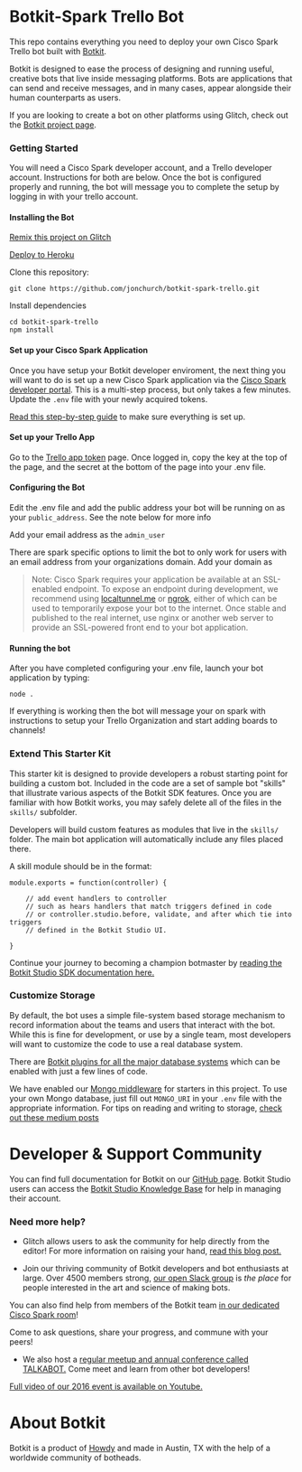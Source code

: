 # Botkit-Spark Trello Bot

This repo contains everything you need to deploy your own Cisco Spark Trello bot built with [Botkit](https://botkit.ai).

Botkit is designed to ease the process of designing and running useful, creative bots that live inside messaging platforms. Bots are applications that can send and receive messages, and in many cases, appear alongside their human counterparts as users.

If you are looking to create a bot on other platforms using Glitch, check out the [Botkit project page](https://glitch.com/botkit).

### Getting Started

You will need a Cisco Spark developer account, and a Trello developer account. Instructions for both are below. Once the bot is configured properly and running, the bot will message you to complete the setup by logging in with your trello account.

#### Installing the Bot

[Remix this project on Glitch](https://glitch.com/edit/#!/import/github/howdyai/botkit-starter-ciscospark)

[Deploy to Heroku](https://heroku.com/deploy?template=https://github.com/howdyai/botkit-starter-ciscospark/master)

Clone this repository:

`git clone https://github.com/jonchurch/botkit-spark-trello.git`

Install dependencies

```
cd botkit-spark-trello
npm install
```

#### Set up your Cisco Spark Application 
Once you have setup your Botkit developer enviroment, the next thing you will want to do is set up a new Cisco Spark application via the [Cisco Spark developer portal](https://developer.ciscospark.com/). This is a multi-step process, but only takes a few minutes. 
Update the `.env` file with your newly acquired tokens.

[Read this step-by-step guide](https://github.com/howdyai/botkit/blob/master/docs/provisioning/cisco-spark.md) to make sure everything is set up. 

#### Set up your Trello App
Go to the [Trello app token](https://trello.com/app-key) page. Once logged in, copy the key at the top of the page, and the secret at the bottom of the page into your .env file.

#### Configuring the Bot
Edit the .env file and add the public address your bot will be running on as your `public_address`. See the note below for more info

Add your email address as the `admin_user`

There are spark specific options to limit the bot to only work for users with an email address from your organizations domain. Add your domain as

> Note: Cisco Spark requires your application be available at an SSL-enabled endpoint. To expose an endpoint during development, we recommend using [localtunnel.me](http://localtunnel.me) or [ngrok](http://ngrok.io), either of which can be used to temporarily expose your bot to the internet. Once stable and published to the real internet, use nginx or another web server to provide an SSL-powered front end to your bot application. 

#### Running the bot
After you have completed configuring your .env file, launch your bot application by typing:

`node .`

If everything is working then the bot will message your on spark with instructions to setup your Trello Organization and start adding boards to channels!


### Extend This Starter Kit

This starter kit is designed to provide developers a robust starting point for building a custom bot. Included in the code are a set of sample bot "skills" that illustrate various aspects of the Botkit SDK features.  Once you are familiar with how Botkit works, you may safely delete all of the files in the `skills/` subfolder.

Developers will build custom features as modules that live in the `skills/` folder. The main bot application will automatically include any files placed there.

A skill module should be in the format:

```
module.exports = function(controller) {

    // add event handlers to controller
    // such as hears handlers that match triggers defined in code
    // or controller.studio.before, validate, and after which tie into triggers
    // defined in the Botkit Studio UI.

}
```

Continue your journey to becoming a champion botmaster by [reading the Botkit Studio SDK documentation here.](https://github.com/howdyai/botkit/blob/master/docs/readme-studio.md)


### Customize Storage

By default, the bot uses a simple file-system based storage mechanism to record information about the teams and users that interact with the bot. While this is fine for development, or use by a single team, most developers will want to customize the code to use a real database system.

There are [Botkit plugins for all the major database systems](https://github.com/howdyai/botkit/blob/master/docs/readme-middlewares.md#storage-modules) which can be enabled with just a few lines of code.

We have enabled our [Mongo middleware]() for starters in this project. To use your own Mongo database, just fill out `MONGO_URI` in your `.env` file with the appropriate information. For tips on reading and writing to storage, [check out these medium posts](https://botkit.groovehq.com/knowledge_base/categories/build-a-bot)

# Developer & Support Community

You can find full documentation for Botkit on our [GitHub page](https://github.com/howdyai/botkit/blob/master/readme.md). Botkit Studio users can access the [Botkit Studio Knowledge Base](https://botkit.groovehq.com/help_center) for help in managing their account.

###  Need more help?
* Glitch allows users to ask the community for help directly from the editor! For more information on raising your hand, [read this blog post.](https://medium.com/glitch/just-raise-your-hand-how-glitch-helps-aa6564cb1685)

* Join our thriving community of Botkit developers and bot enthusiasts at large. Over 4500 members strong, [our open Slack group](http://community.botkit.ai) is _the place_ for people interested in the art and science of making bots. 

You can also find help from members of the Botkit team [in our dedicated Cisco Spark room](https://eurl.io/#SyNZuomKx)!


 Come to ask questions, share your progress, and commune with your peers!

* We also host a [regular meetup and annual conference called TALKABOT.](http://talkabot.ai) Come meet and learn from other bot developers! 
 
 [Full video of our 2016 event is available on Youtube.](https://www.youtube.com/playlist?list=PLD3JNfKLDs7WsEHSal2cfwG0Fex7A6aok)


# About Botkit 

Botkit is a product of [Howdy](https://howdy.ai) and made in Austin, TX with the help of a worldwide community of botheads.
